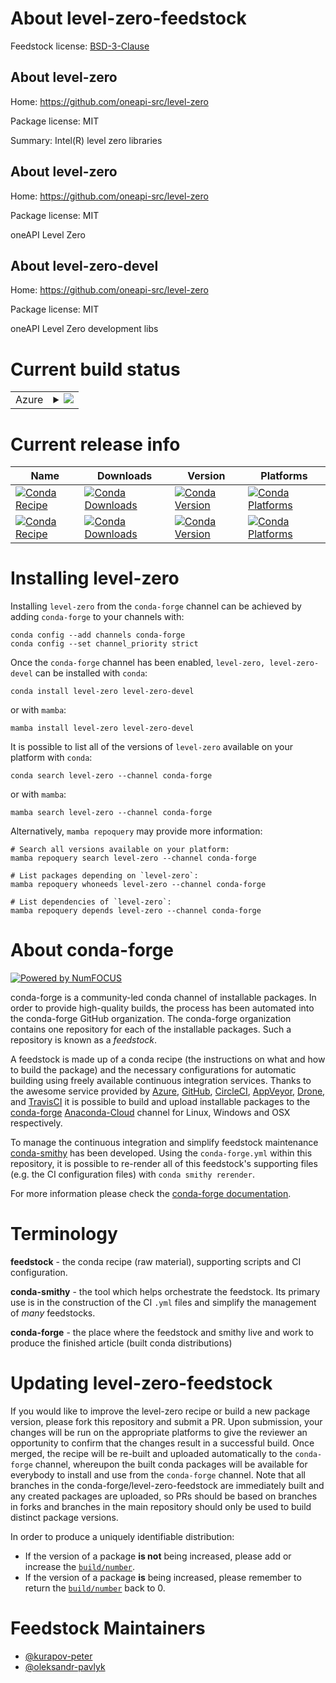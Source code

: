 About level-zero-feedstock
==========================

Feedstock license: [BSD-3-Clause](https://github.com/conda-forge/level-zero-feedstock/blob/main/LICENSE.txt)


About level-zero
----------------

Home: https://github.com/oneapi-src/level-zero

Package license: MIT

Summary: Intel(R) level zero libraries

About level-zero
----------------

Home: https://github.com/oneapi-src/level-zero

Package license: MIT

oneAPI Level Zero


About level-zero-devel
----------------------

Home: https://github.com/oneapi-src/level-zero

Package license: MIT

oneAPI Level Zero development libs


Current build status
====================


<table>
    
  <tr>
    <td>Azure</td>
    <td>
      <details>
        <summary>
          <a href="https://dev.azure.com/conda-forge/feedstock-builds/_build/latest?definitionId=18960&branchName=main">
            <img src="https://dev.azure.com/conda-forge/feedstock-builds/_apis/build/status/level-zero-feedstock?branchName=main">
          </a>
        </summary>
        <table>
          <thead><tr><th>Variant</th><th>Status</th></tr></thead>
          <tbody><tr>
              <td>linux_64</td>
              <td>
                <a href="https://dev.azure.com/conda-forge/feedstock-builds/_build/latest?definitionId=18960&branchName=main">
                  <img src="https://dev.azure.com/conda-forge/feedstock-builds/_apis/build/status/level-zero-feedstock?branchName=main&jobName=linux&configuration=linux%20linux_64_" alt="variant">
                </a>
              </td>
            </tr><tr>
              <td>win_64</td>
              <td>
                <a href="https://dev.azure.com/conda-forge/feedstock-builds/_build/latest?definitionId=18960&branchName=main">
                  <img src="https://dev.azure.com/conda-forge/feedstock-builds/_apis/build/status/level-zero-feedstock?branchName=main&jobName=win&configuration=win%20win_64_" alt="variant">
                </a>
              </td>
            </tr>
          </tbody>
        </table>
      </details>
    </td>
  </tr>
</table>

Current release info
====================

| Name | Downloads | Version | Platforms |
| --- | --- | --- | --- |
| [![Conda Recipe](https://img.shields.io/badge/recipe-level--zero-green.svg)](https://anaconda.org/conda-forge/level-zero) | [![Conda Downloads](https://img.shields.io/conda/dn/conda-forge/level-zero.svg)](https://anaconda.org/conda-forge/level-zero) | [![Conda Version](https://img.shields.io/conda/vn/conda-forge/level-zero.svg)](https://anaconda.org/conda-forge/level-zero) | [![Conda Platforms](https://img.shields.io/conda/pn/conda-forge/level-zero.svg)](https://anaconda.org/conda-forge/level-zero) |
| [![Conda Recipe](https://img.shields.io/badge/recipe-level--zero--devel-green.svg)](https://anaconda.org/conda-forge/level-zero-devel) | [![Conda Downloads](https://img.shields.io/conda/dn/conda-forge/level-zero-devel.svg)](https://anaconda.org/conda-forge/level-zero-devel) | [![Conda Version](https://img.shields.io/conda/vn/conda-forge/level-zero-devel.svg)](https://anaconda.org/conda-forge/level-zero-devel) | [![Conda Platforms](https://img.shields.io/conda/pn/conda-forge/level-zero-devel.svg)](https://anaconda.org/conda-forge/level-zero-devel) |

Installing level-zero
=====================

Installing `level-zero` from the `conda-forge` channel can be achieved by adding `conda-forge` to your channels with:

```
conda config --add channels conda-forge
conda config --set channel_priority strict
```

Once the `conda-forge` channel has been enabled, `level-zero, level-zero-devel` can be installed with `conda`:

```
conda install level-zero level-zero-devel
```

or with `mamba`:

```
mamba install level-zero level-zero-devel
```

It is possible to list all of the versions of `level-zero` available on your platform with `conda`:

```
conda search level-zero --channel conda-forge
```

or with `mamba`:

```
mamba search level-zero --channel conda-forge
```

Alternatively, `mamba repoquery` may provide more information:

```
# Search all versions available on your platform:
mamba repoquery search level-zero --channel conda-forge

# List packages depending on `level-zero`:
mamba repoquery whoneeds level-zero --channel conda-forge

# List dependencies of `level-zero`:
mamba repoquery depends level-zero --channel conda-forge
```


About conda-forge
=================

[![Powered by
NumFOCUS](https://img.shields.io/badge/powered%20by-NumFOCUS-orange.svg?style=flat&colorA=E1523D&colorB=007D8A)](https://numfocus.org)

conda-forge is a community-led conda channel of installable packages.
In order to provide high-quality builds, the process has been automated into the
conda-forge GitHub organization. The conda-forge organization contains one repository
for each of the installable packages. Such a repository is known as a *feedstock*.

A feedstock is made up of a conda recipe (the instructions on what and how to build
the package) and the necessary configurations for automatic building using freely
available continuous integration services. Thanks to the awesome service provided by
[Azure](https://azure.microsoft.com/en-us/services/devops/), [GitHub](https://github.com/),
[CircleCI](https://circleci.com/), [AppVeyor](https://www.appveyor.com/),
[Drone](https://cloud.drone.io/welcome), and [TravisCI](https://travis-ci.com/)
it is possible to build and upload installable packages to the
[conda-forge](https://anaconda.org/conda-forge) [Anaconda-Cloud](https://anaconda.org/)
channel for Linux, Windows and OSX respectively.

To manage the continuous integration and simplify feedstock maintenance
[conda-smithy](https://github.com/conda-forge/conda-smithy) has been developed.
Using the ``conda-forge.yml`` within this repository, it is possible to re-render all of
this feedstock's supporting files (e.g. the CI configuration files) with ``conda smithy rerender``.

For more information please check the [conda-forge documentation](https://conda-forge.org/docs/).

Terminology
===========

**feedstock** - the conda recipe (raw material), supporting scripts and CI configuration.

**conda-smithy** - the tool which helps orchestrate the feedstock.
                   Its primary use is in the construction of the CI ``.yml`` files
                   and simplify the management of *many* feedstocks.

**conda-forge** - the place where the feedstock and smithy live and work to
                  produce the finished article (built conda distributions)


Updating level-zero-feedstock
=============================

If you would like to improve the level-zero recipe or build a new
package version, please fork this repository and submit a PR. Upon submission,
your changes will be run on the appropriate platforms to give the reviewer an
opportunity to confirm that the changes result in a successful build. Once
merged, the recipe will be re-built and uploaded automatically to the
`conda-forge` channel, whereupon the built conda packages will be available for
everybody to install and use from the `conda-forge` channel.
Note that all branches in the conda-forge/level-zero-feedstock are
immediately built and any created packages are uploaded, so PRs should be based
on branches in forks and branches in the main repository should only be used to
build distinct package versions.

In order to produce a uniquely identifiable distribution:
 * If the version of a package **is not** being increased, please add or increase
   the [``build/number``](https://docs.conda.io/projects/conda-build/en/latest/resources/define-metadata.html#build-number-and-string).
 * If the version of a package **is** being increased, please remember to return
   the [``build/number``](https://docs.conda.io/projects/conda-build/en/latest/resources/define-metadata.html#build-number-and-string)
   back to 0.

Feedstock Maintainers
=====================

* [@kurapov-peter](https://github.com/kurapov-peter/)
* [@oleksandr-pavlyk](https://github.com/oleksandr-pavlyk/)

